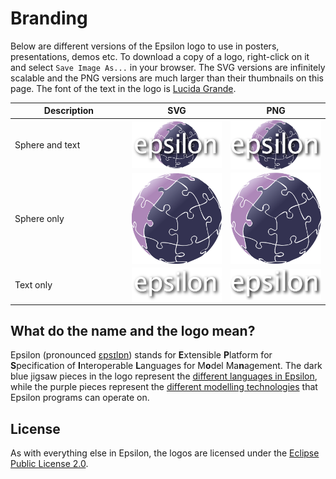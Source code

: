 <style>
	td { width: 300px; }
	td img { width: 150px; margin-left: auto; margin-right: auto; display: block; vertical-align: middle;}
</style>

# Branding

Below are different versions of the Epsilon logo to use in posters, presentations, demos etc. To download a copy of a logo, right-click on it and select `Save Image As...` in your browser. The SVG versions are infinitely scalable and the PNG versions are much larger than their thumbnails on this page. The font of the text in the logo is [Lucida Grande](https://en.wikipedia.org/wiki/Lucida_Grande).

| Description | SVG | PNG |
|---|---|---|
| Sphere and text | ![](epsilon-logo.svg) | ![](epsilon-logo.png) |
| Sphere only | ![](epsilon-logo-sphere.svg) | ![](epsilon-logo-sphere.png) |
| Text only | ![](epsilon-logo-text.svg) | ![](epsilon-logo-text.png) |

## What do the name and the logo mean?

Epsilon (pronounced [ɛpsɪlɒn](https://youtu.be/Z2MJ_oBcfYE?t=10)) stands for **E**xtensible **P**latform for **S**pecification of **I**nteroperable **L**anguages for M**o**del Ma**n**agement. The dark blue jigsaw pieces in the logo represent the [different languages in Epsilon](../doc/#languages), while the purple pieces represent the [different modelling technologies](../doc/emc/#emc-drivers) that Epsilon programs can operate on.

## License

As with everything else in Epsilon, the logos are licensed under the [Eclipse Public License 2.0](https://www.eclipse.org/legal/epl-2.0/).
